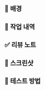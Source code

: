 ## 🤔 배경
<!--
> PR을 하게 된 문제상황, 배경 등 개요에 대해서 작성해주세요!
-->

## 📃 작업 내역
<!--
> PR에서 한 작업을 작성해주새요!
> e.g. - 첫번째 작업
-->

## ✅ 리뷰 노트
<!--
> 구현 시에 고민이었던 점들 혹은 특정 부분에 대한 의도가 있었다면 PR 리뷰의 이해를 돕기 위해 서술해주세요!
>
> 또한 리뷰어에게 특정 부분에 대한 집중 혹은 코멘트 혹은 질문을 요청하는 경우에 작성하면 좋아요!
>
> e.g. 이 부분은 불변성을 띄도록 하기 위해 struct를 사용했어요!
-->

## 🎨 스크린샷

## 🚀 테스트 방법
<!--
> 테스트 코드 위치나 테스트 방법에 대해 작성해주세요!
-->
